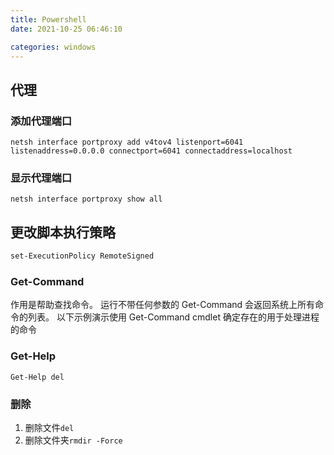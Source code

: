 ```yaml
---
title: Powershell
date: 2021-10-25 06:46:10

categories: windows
---
```


## 代理

### 添加代理端口

```
netsh interface portproxy add v4tov4 listenport=6041 listenaddress=0.0.0.0 connectport=6041 connectaddress=localhost
```

### 显示代理端口

```
netsh interface portproxy show all
```

## 更改脚本执行策略

```ps
set-ExecutionPolicy RemoteSigned
```

### Get-Command

作用是帮助查找命令。 运行不带任何参数的 Get-Command 会返回系统上所有命令的列表。 以下示例演示使用 Get-Command cmdlet 确定存在的用于处理进程的命令

### Get-Help

```
Get-Help del
```

### 删除

1. 删除文件`del`
2. 删除文件夹`rmdir -Force`
